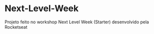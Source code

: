 # Next-Level-Week
 Projeto feito no workshop Next Level Week (Starter) desenvolvido pela Rocketseat
